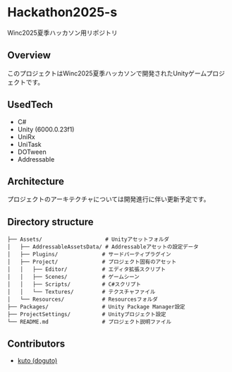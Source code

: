 # Hackathon2025-s
Winc2025夏季ハッカソン用リポジトリ

## Overview

このプロジェクトはWinc2025夏季ハッカソンで開発されたUnityゲームプロジェクトです。

## UsedTech
* C#
* Unity (6000.0.23f1)
* UniRx
* UniTask
* DOTween
* Addressable

## Architecture

プロジェクトのアーキテクチャについては開発進行に伴い更新予定です。

## Directory structure

```
├── Assets/                    # Unityアセットフォルダ
│   ├── AddressableAssetsData/ # Addressableアセットの設定データ
│   ├── Plugins/              # サードパーティプラグイン
│   ├── Project/              # プロジェクト固有のアセット
│   │   ├── Editor/           # エディタ拡張スクリプト
│   │   ├── Scenes/           # ゲームシーン
│   │   ├── Scripts/          # C#スクリプト
│   │   └── Textures/         # テクスチャファイル
│   └── Resources/            # Resourcesフォルダ
├── Packages/                 # Unity Package Manager設定
├── ProjectSettings/          # Unityプロジェクト設定
└── README.md                 # プロジェクト説明ファイル
```

## Contributors

* [kuto (doguto)](https://github.com/doguto)